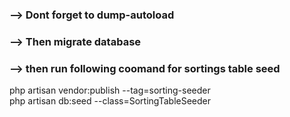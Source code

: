<h3>--> Dont forget to dump-autoload</h3>
<h3>--> Then migrate database</h3>
<h3>--> then run following coomand for sortings table seed</h3>

<p>
 php artisan vendor:publish --tag=sorting-seeder<br>
 php artisan db:seed --class=SortingTableSeeder
</p>    
